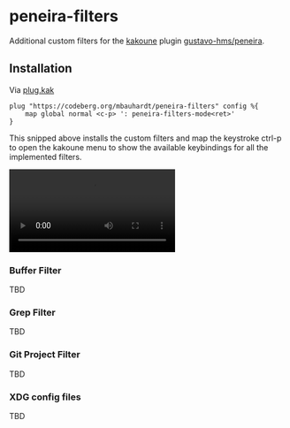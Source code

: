 # peneira-filters

Additional custom filters for the [kakoune](http://kakoune.org/) plugin [gustavo-hms/peneira](https://github.com/gustavo-hms/peneira).

## Installation

Via [plug.kak](https://github.com/andreyorst/plug.kak)
```
plug "https://codeberg.org/mbauhardt/peneira-filters" config %{
    map global normal <c-p> ': peneira-filters-mode<ret>'
}
```
This snipped above installs the custom filters and map the keystroke ctrl-p to open the kakoune menu to show the available
keybindings for all the implemented filters.

![Using the peneira user mode](./img/user-mode.mp4)

### Buffer Filter
TBD

### Grep Filter
TBD

### Git Project Filter
TBD

### XDG config files
TBD

